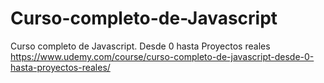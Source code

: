 # Curso-completo-de-Javascript
Curso completo de Javascript. Desde 0 hasta Proyectos reales
<br>
https://www.udemy.com/course/curso-completo-de-javascript-desde-0-hasta-proyectos-reales/
